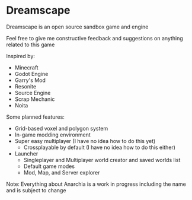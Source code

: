 # Dreamscape
Dreamscape is an open source sandbox game and engine

Feel free to give me constructive feedback and suggestions on anything related to this game

Inspired by: 
  - Minecraft
  - Godot Engine
  - Garry's Mod
  - Resonite
  - Source Engine
  - Scrap Mechanic
  - Noita

Some planned features:
  - Grid-based voxel and polygon system
  - In-game modding environment
  - Super easy multiplayer (I have no idea how to do this yet)
      - Crossplayable by default (I have no idea how to do this either)
  - Launcher
      - Singleplayer and Multiplayer world creator and saved worlds list
      - Default game modes
      - Mod, Map, and Server explorer

Note: Everything about Anarchia is a work in progress including the name and is subject to change

